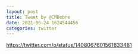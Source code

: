 ```yaml
--- 
layout: post 
title: Tweet by @CMDobre 
date: 2021-06-24 1624544456 
categories: twitter 
--- 
```

https://twitter.com/o/status/1408067601561833481